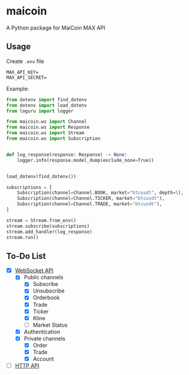 # maicoin

A Python package for MaiCoin MAX API

## Usage

Create `.env` file
```
MAX_API_KEY=
MAX_API_SECRET=
```

Example:
```python
from dotenv import find_dotenv
from dotenv import load_dotenv
from loguru import logger

from maicoin.ws import Channel
from maicoin.ws import Response
from maicoin.ws import Stream
from maicoin.ws import Subscription


def log_response(response: Response) -> None:
    logger.info(response.model_dump(exclude_none=True))


load_dotenv(find_dotenv())

subscriptions = [
    Subscription(channel=Channel.BOOK, market="btcusdt", depth=5),
    Subscription(channel=Channel.TICKER, market="btcusdt"),
    Subscription(channel=Channel.TRADE, market="btcusdt"),
]

stream = Stream.from_env()
stream.subscribe(subscriptions)
stream.add_handler(log_response)
stream.run()
```

## To-Do List

- [x] [WebSocket API](https://maicoin.github.io/max-websocket-docs)
  - [x] Public channels
    - [x] Subscribe
    - [x] Unsubscribe
    - [x] Orderbook
    - [x] Trade
    - [x] Ticker
    - [x] Kline
    - [ ] Market Status
  - [x] Authentication
  - [x] Private channels
    - [x] Order
    - [x] Trade
    - [x] Account
- [ ] [HTTP API](https://max.maicoin.com/documents/api_list/v2)
